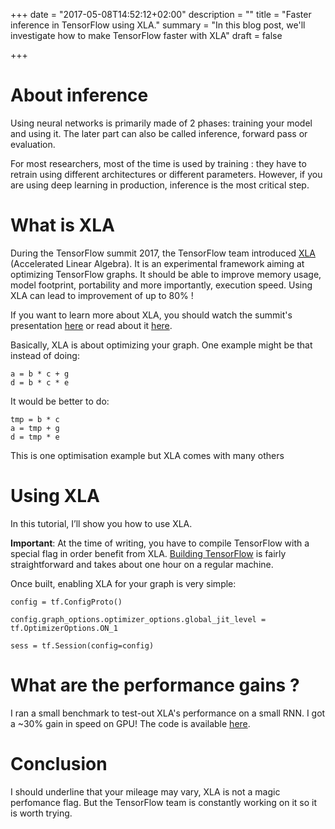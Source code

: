 +++
date = "2017-05-08T14:52:12+02:00"
description = ""
title = "Faster inference in TensorFlow using XLA."
summary = "In this blog post, we'll investigate how to make TensorFlow faster with XLA"
draft = false

+++

# About inference
Using neural networks is primarily made of 2 phases: training your model and using it. The later part can also be called inference, forward pass or evaluation.

For most researchers, most of the time is used by training : they have to retrain using different architectures or different parameters. However, if you are using deep learning in production, inference is the most critical step.

# What is XLA
During the TensorFlow summit 2017, the TensorFlow team introduced [XLA](https://www.tensorflow.org/performance/xla/) (Accelerated Linear Algebra). It is an experimental framework aiming at optimizing TensorFlow graphs.
 It should be able to improve memory usage, model footprint, portability and more importantly, execution speed. Using XLA can lead to improvement of up to 80% !

If you want to learn more about XLA, you should watch the summit's presentation
 [here](https://www.youtube.com/watch?v=kAOanJczHA0) or read about it [here](https://www.tensorflow.org/performance/xla/).
 
Basically, XLA is about optimizing your graph. One example might be that instead
of doing:

    a = b * c + g
    d = b * c * e

It would be better to do:

    tmp = b * c
    a = tmp + g
    d = tmp * e
   
This is one optimisation example but XLA comes with many others 

# Using XLA
In this tutorial, I’ll show you how to use XLA.
 
**Important**: At the time of writing, you have to compile TensorFlow with a special flag in order benefit from XLA. [Building TensorFlow](https://www.tensorflow.org/install/install_sources) is fairly straightforward and takes about one hour on a regular machine.

Once built, enabling XLA for your graph is very simple:
   
    config = tf.ConfigProto()
   
    config.graph_options.optimizer_options.global_jit_level = tf.OptimizerOptions.ON_1

    sess = tf.Session(config=config)

# What are the performance gains ?

I ran a small benchmark to test-out XLA's performance on a small RNN. I got a 
~30% gain in speed on GPU! The code is available [here](https://gist.github.com/EliotAndres/5497b763932f03dc46d3089e3b64c341). 

# Conclusion
I should underline that your mileage may vary, XLA is not a magic perfomance flag.
But the TensorFlow team is constantly working on it so it is worth trying.

